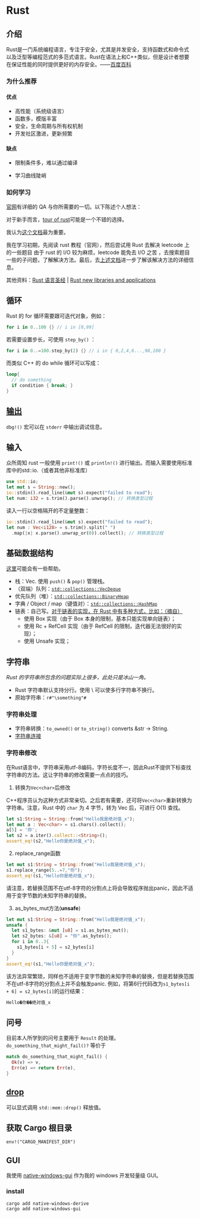 # Rust
## 介绍
Rust是一门系统编程语言，专注于安全，尤其是并发安全，支持函数式和命令式以及泛型等编程范式的多范式语言。Rust在语法上和C++类似，但是设计者想要在保证性能的同时提供更好的内存安全。——[百度百科](https://baike.baidu.com/item/Rust%E8%AF%AD%E8%A8%80)

### 为什么推荐
#### 优点
* 高性能（系统级语言）
* 函数多，模版丰富
* 安全，生命周期与所有权机制
* 开发社区激进，更新频繁
#### 缺点
* 限制条件多，难以通过编译
<!-- * 新生代语言，网上缺少问题的解决方案 -->
* 学习曲线陡峭
### 如何学习
[官网](https://www.rust-lang.org/zh-CN/)有详细的 QA 与你所需要的一切。以下陈述个人想法：

对于新手而言，[tour of rust](https://tourofrust.com/00_zh-cn.html)可能是一个不错的选择。

我认为[这个文档](https://doc.rust-lang.org/std/index.html)最为重要。

我在学习初期，先阅读 rust 教程（官网），然后尝试用 Rust 去解决 leetcode 上的一些题目 <span class="heimu" title="你知道的太多了">由于 rust 的 I/O 较为麻烦，leetcode 能免去 I/O 之苦</span> ，去搜索题目一些的子问题，了解解决方法。最后，去[上述文档](https://doc.rust-lang.org/std/index.html)进一步了解该解决方法的详细信息。

其他资料：[Rust 语言圣经](https://course.rs/about-book.html) | [Rust new libraries and applications](https://lib.rs/new)
## 循环
Rust 的 for 循环需要跟可迭代对象，例如：
```rs
for i in 0..100 {} // i in [0,99]
```
若需要设置步长，可使用 `step_by()` ：
```rs
for i in 0..=100.step_by(2) {} // i in { 0,2,4,6...,98,100 }
```
而类似 C++ 的 do while 循环可以写成：
```rs
loop{
  // do something
  if condition { break; }
}
```
## [输出](https://doc.rust-lang.org/rust-by-example/hello/print.html)
`dbg!()` 宏可以在 `stderr` 中输出调试信息。
## 输入
众所周知 rust 一般使用 `print!()` 或 `println!()` 进行输出。而输入需要使用标准库中的std::io.（或者其他非标准库）
```rust
use std::io;
let mut s = String::new();
io::stdin().read_line(&mut s).expect("failed to read");
let num: i32 = s.trim().parse().unwrap(); // 转换类型过程
``` 

读入一行以空格隔开的不定量整数：
```rust
io::stdin().read_line(&mut s).expect("failed to read");
let num : Vec<i128> = s.trim().split(" ")
  .map(|x| x.parse().unwrap_or(0)).collect(); // 转换类型过程
```
## 基础数据结构
[这里](https://skyao.io/learning-rust/docs/grammar/collection.html)可能会有一些帮助。
* 栈：Vec. 使用 `push()` & `pop()` 管理栈。
* （双端）队列：[`std::collections::VecDeque`](https://doc.rust-lang.org/std/collections/struct.VecDeque.html)
* 优先队列（堆）：[`std::collections::BinaryHeap`](https://doc.rust-lang.org/std/collections/struct.BinaryHeap.html)
* 字典 / Object / map（键值对）：[`std::collections::HashMap`](https://doc.rust-lang.org/std/collections/struct.HashMap.html)
* 链表：自己写。[对于链表的实现，在 Rust 中有多种方式，比如：（摘自）](https://jasonkayzk.github.io/2022/02/20/%E4%BD%BF%E7%94%A8Rust%E5%AE%9E%E7%8E%B0%E4%B8%80%E4%B8%AA%E5%8F%8C%E5%90%91%E9%93%BE%E8%A1%A8/)
  * 使用 Box 实现（由于 Box 本身的限制，基本只能实现单向链表）；
  * 使用 Rc + RefCell 实现（由于 RefCell 的限制，迭代器无法很好的实现）；
  * 使用 Unsafe 实现；
## 字符串
*Rust 的字符串所包含的问题实际上很多，此处只是冰山一角。*

* Rust 字符串默认支持分行。使用 \ 可以使多行字符串不换行。
* 原始字符串：`r#"\something"#`
### 字符串处理
* 字符串转换：`to_owned()` or `to_string()` converts &str -> String.
* [字符串连接](https://iq.opengenus.org/rust-string-concat/)
### 字符串修改
在Rust语言中，字符串采用utf-8编码，字符长度不一，因此Rust不提供下标查找字符串的方法。这让字符串的修改需要一点点的技巧。
1. 转换为`Vec<char>`后修改

C++程序员认为这种方式非常亲切。之后若有需要，还可将`Vec<char>`重新转换为字符串。注意，Rust 中的 `char` 为 4 字节，转为 Vec 后，可进行 O(1) 查找。
```rust
let s1:String = String::from("Hello我是绝对值_x");
let mut a : Vec<char> = s1.chars().collect();
a[5] = '你';
let s2 = a.iter().collect::<String>();
assert_eq!(s2,"Hello你是绝对值_x");
```
2. replace_range函数
```rust
let mut s1:String = String::from("Hello我是绝对值_x");
s1.replace_range(5..=7,"你");
assert_eq!(s1,"Hello你是绝对值_x");
```
请注意，若替换范围不在utf-8字符的分割点上将会导致程序抛出panic，因此不适用于变字节数的未知字符串的替换。

3. as_bytes_mut方法(**unsafe**)
```rust
let mut s1:String = String::from("Hello我是绝对值_x");
unsafe {
  let s1_bytes: &mut [u8] = s1.as_bytes_mut();
  let s2_bytes: &[u8] = "你".as_bytes();
  for i in 0..3{
    s1_bytes[i + 5] = s2_bytes[i]
  }
}
assert_eq!(s1,"Hello你是绝对值_x");
```
该方法异常繁琐，同样也不适用于变字节数的未知字符串的替换，但是若替换范围不在utf-8字符的分割点上并不会触发panic.
例如，将第6行代码改为`s1_bytes[i + 6] = s2_bytes[i]`的运行结果：
```rust
Hello�你��绝对值_x
```
## 问号
目前本人所学到的问号主要用于 `Result` 的处理。
`do_something_that_might_fail()?` 等价于
```rs
match do_something_that_might_fail() {
  Ok(v) => v,
  Err(e) => return Err(e),
}
```
## [drop](https://kaisery.github.io/trpl-zh-cn/ch15-03-drop.html#%E9%80%9A%E8%BF%87-stdmemdrop-%E6%8F%90%E6%97%A9%E4%B8%A2%E5%BC%83%E5%80%BC)
可以显式调用 `std::mem::drop()` 释放值。
## 获取 Cargo 根目录
`env!("CARGO_MANIFEST_DIR")`
## GUI
我使用 [native-windows-gui](https://github.com/gabdube/native-windows-gui) 作为我的 windows 开发轻量级 GUI。
### install
```batch
cargo add native-windows-derive
cargo add native-windows-gui
```